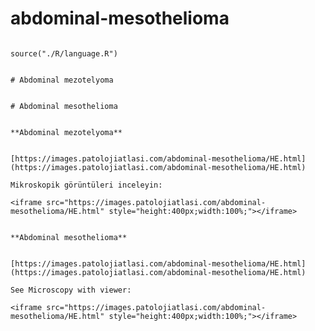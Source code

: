 # abdominal-mesothelioma




```{r language abdominal-mesothelioma, echo=FALSE, include=TRUE}

source("./R/language.R")

```




```{asis, echo = (language == "TR")}

# Abdominal mezotelyoma

```




```{asis, echo = (language == "EN")}

# Abdominal mesothelioma

```




```{asis, echo = (language == "TR")}

**Abdominal mezotelyoma**


[https://images.patolojiatlasi.com/abdominal-mesothelioma/HE.html](https://images.patolojiatlasi.com/abdominal-mesothelioma/HE.html)

Mikroskopik görüntüleri inceleyin:

<iframe src="https://images.patolojiatlasi.com/abdominal-mesothelioma/HE.html" style="height:400px;width:100%;"></iframe>

```




```{asis, echo = (language == "EN")}

**Abdominal mesothelioma**


[https://images.patolojiatlasi.com/abdominal-mesothelioma/HE.html](https://images.patolojiatlasi.com/abdominal-mesothelioma/HE.html)

See Microscopy with viewer: 

<iframe src="https://images.patolojiatlasi.com/abdominal-mesothelioma/HE.html" style="height:400px;width:100%;"></iframe>

```


